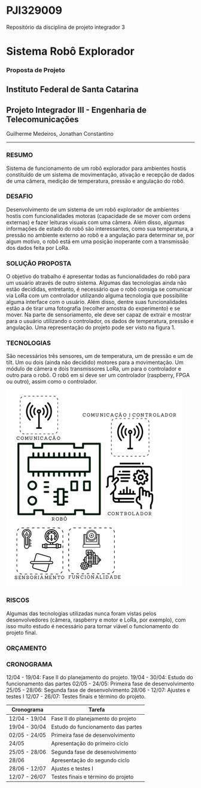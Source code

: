 # PJI329009
Repositório da disciplina de projeto integrador 3

# Sistema Robô Explorador
### Proposta de Projeto

## Instituto Federal de Santa Catarina
## Projeto Integrador III - Engenharia de Telecomunicações

Guilherme Medeiros, Jonathan Constantino

--------------------------


### RESUMO
Sistema de funcionamento de um robô explorador para ambientes hostis constituído de um sistema de movimentação, ativação e recepção de dados de uma câmera, medição de temperatura, pressão e angulação do robô.

### DESAFIO
Desenvolvimento de um sistema de um robô explorador de ambientes hostis com funcionalidades motoras (capacidade de se mover com ordens externas) e fazer leituras visuais com uma câmera. Além disso, algumas informações de estado do robô são interessantes, como sua temperatura, a pressão no ambiente externo ao robô e a angulação para determinar se, por algum motivo, o robô está em uma posição inoperante com a transmissão dos dados feita por LoRa.

### SOLUÇÃO PROPOSTA
O objetivo do trabalho é apresentar todas as funcionalidades do robô para um usuário através de outro sistema. Algumas das tecnologias ainda não estão decididas, entretanto, é necessário que o robô consiga se comunicar via LoRa com um controlador utilizando alguma tecnologia que possibilite alguma interface com o usuário. Além disso, dentre suas funcionalidades estão a de tirar uma fotografia (recolher amostra do experimento) e se mover. Na parte de sensoriamento, ele deve ser capaz de extrair e mostrar para o usuário utilizando o controlador, os dados de temperatura, pressão e angulação. Uma representação do projeto pode ser visto na figura 1.

### TECNOLOGIAS
São necessários três sensores, um de temperatura, um de pressão e um de tilt. Um ou dois (ainda não decidido) motores para a movimentação. 
Um módulo de câmera e dois transmissores LoRa, um para o controlador e outro para o robô. O robô em si deve ser um controlador (raspberry, FPGA ou outro), assim como o controlador.

![Figura 1](/imagens/figura1.png "Representação do Sistema do Robô (criada pelos autores)") 

### RISCOS
Algumas das tecnologias utilizadas nunca foram vistas pelos desenvolvedores (câmera, raspberry e motor e LoRa, por exemplo), com isso muito estudo é necessário para tornar viável o funcionamento do projeto final.

### ORÇAMENTO

### CRONOGRAMA
12/04 - 19/04: Fase II do planejamento do projeto.
19/04 - 30/04: Estudo do funcionamento das partes
02/05 - 24/05: Primeira fase de desenvolvimento
25/05 - 28/06: Segunda fase de desenvolvimento
28/06 - 12/07: Ajustes e testes I
12/07 - 26/07: Testes finais e término do projeto.

|Cronograma     |Tarefa                              |
|---------------|------------------------------------|
| 12/04 - 19/04 | Fase II do planejamento do projeto |
| 19/04 - 30/04 | Estudo do funcionamento das partes |
| 02/05 - 24/05 | Primeira fase de desenvolvimento   |
| 24/05         | Apresentação do primeiro ciclo     |
| 25/05 - 28/06 | Segunda fase de desenvolvimento    |
| 28/06         | Apresentação do segundo ciclo      |
| 28/06 - 12/07 | Ajustes e testes I                 |
| 12/07 - 26/07 | Testes finais e término do projeto |
